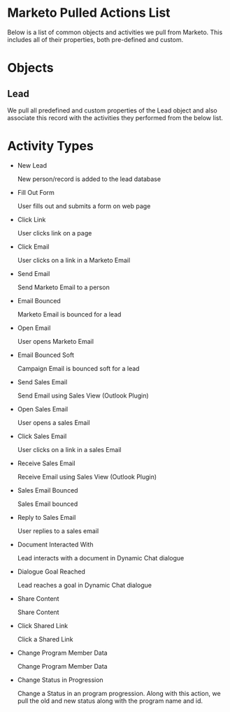 # Marketo Pulled Actions List

Below is a list of common objects and activities we pull from Marketo. This includes all of their properties, both pre-defined and custom.

# Objects

## Lead

We pull all predefined and custom properties of the Lead object and also associate this record with the activities they performed from the below list.

# Activity Types

- New Lead
    
    New person/record is added to the lead database
    
- Fill Out Form
    
    User fills out and submits a form on web page
    
- Click Link
    
    User clicks link on a page
    
- Click Email
    
    User clicks on a link in a Marketo Email
    
- Send Email
    
    Send Marketo Email to a person
    
- Email Bounced
    
    Marketo Email is bounced for a lead
    
- Open Email
    
    User opens Marketo Email
    
- Email Bounced Soft
    
    Campaign Email is bounced soft for a lead
    
- Send Sales Email
    
    Send Email using Sales View (Outlook Plugin)
    
- Open Sales Email
    
    User opens a sales Email
    
- Click Sales Email
    
    User clicks on a link in a sales Email
    
- Receive Sales Email
    
    Receive Email using Sales View (Outlook Plugin)
    
- Sales Email Bounced
    
    Sales Email bounced
    
- Reply to Sales Email
    
    User replies to a sales email
    
- Document Interacted With
    
    Lead interacts with a document in Dynamic Chat dialogue
    
- Dialogue Goal Reached
    
    Lead reaches a goal in Dynamic Chat dialogue
    
- Share Content
    
    Share Content
    
- Click Shared Link
    
    Click a Shared Link
    
- Change Program Member Data
    
    Change Program Member Data
    
- Change Status in Progression
    
    Change a Status in an program progression. Along with this action, we pull the old and new status along with the program name and id.